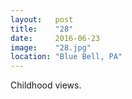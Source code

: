 ```yaml
---
layout:   post
title:    "28"
date:     2016-06-23
image:    "28.jpg"
location: "Blue Bell, PA"
---
```


Childhood views.
